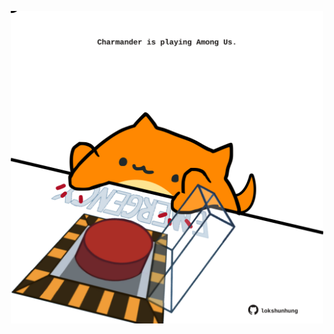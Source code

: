 <!-- built at 19/01/2022, 23:00:50 UTC -->
<p align="center">
  <img width="500" height="500" src="./ReadmeImage.svg">
</p>
